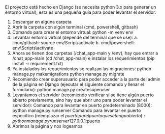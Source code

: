 El proyecto está hecho en Django (se necesita python 3.x para generar un entorno virtual), esta es una pequeña guía para poder levantar el servidor:

1. Descargar en alguna carpeta
2. Abrir la carpeta con algún terminal (cmd, powershell, gitbash)
3. Comando para crear el entorno virtual: python -m venv env
4. Levantar entorno virtual (depende del terminal que se use):
   a. linux/gitbash: source env/Script/activate
   b. cmd/powershell: env\Scripts\activate
5. Ahora se tienen dos carpetas (/chat_app-main y /env), hay que entrar a /chat_app-main (cd /chat_app-main) e instalar los requerimientos (pip install -r requirement.txt)
6. Ya instalados los requerimientos se realizan las migraciones:
    python manage.py makemigrations
    python manage.py migrate
7. Recomiendo crear superusuario para poder acceder a la parte del admin de la página en Django (ejecutar el siguiente comando y llenar el formulario):
    python manage.py createsuperuser
8. Levantamos el servidor (recomiendo verificar si se tiene algún puerto abierto previamente, sino hay que abrir uno para poder levantar el servidor):
    Comando para levantar en puerto predeterminado (8000): python manage.py runserver
    Comando para levantar en puerto especifico (reemplazar el $puerto por el puerto que se tenga abierto): python manage.py runserver 127.0.0.1:$puerto
9. Abrimos la página y nos logeamos


